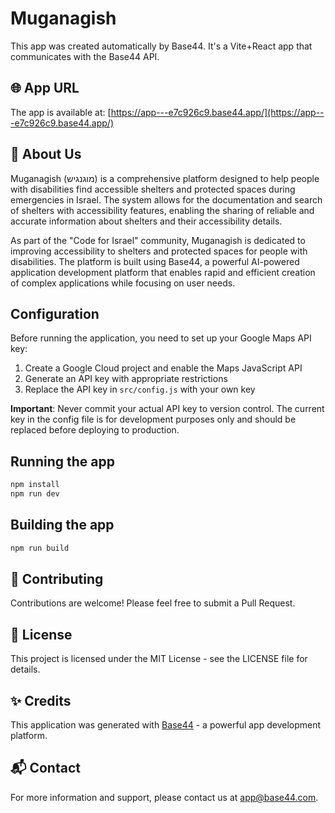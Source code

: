 # Muganagish

This app was created automatically by Base44.
It's a Vite+React app that communicates with the Base44 API.

## 🌐 App URL

The app is available at: [https://app---e7c926c9.base44.app/](https://app---e7c926c9.base44.app/)

## 📖 About Us

Muganagish (מוגנגיש) is a comprehensive platform designed to help people with disabilities find accessible shelters and protected spaces during emergencies in Israel. The system allows for the documentation and search of shelters with accessibility features, enabling the sharing of reliable and accurate information about shelters and their accessibility details.

As part of the "Code for Israel" community, Muganagish is dedicated to improving accessibility to shelters and protected spaces for people with disabilities. The platform is built using Base44, a powerful AI-powered application development platform that enables rapid and efficient creation of complex applications while focusing on user needs.

## Configuration

Before running the application, you need to set up your Google Maps API key:

1. Create a Google Cloud project and enable the Maps JavaScript API
2. Generate an API key with appropriate restrictions
3. Replace the API key in `src/config.js` with your own key

**Important**: Never commit your actual API key to version control. The current key in the config file is for development purposes only and should be replaced before deploying to production.

## Running the app

```bash
npm install
npm run dev
```

## Building the app

```bash
npm run build
```

## 🤝 Contributing

Contributions are welcome! Please feel free to submit a Pull Request.

## 📝 License

This project is licensed under the MIT License - see the LICENSE file for details.

## ✨ Credits

This application was generated with [Base44](https://base44.app/) - a powerful app development platform.

## 📬 Contact

For more information and support, please contact us at app@base44.com.
